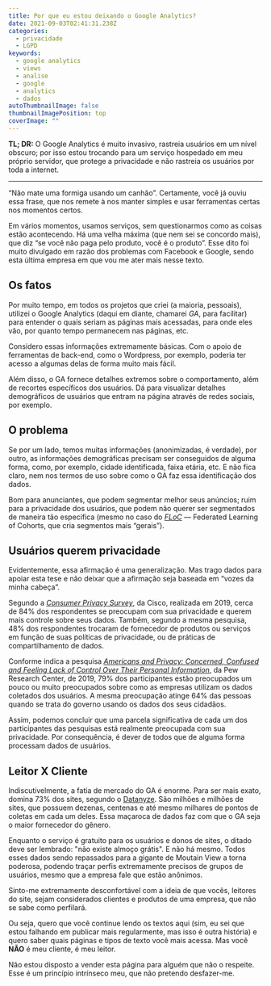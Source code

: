 ```yaml
---
title: Por que eu estou deixando o Google Analytics?
date: 2021-09-03T02:41:31.238Z
categories:
  - privacidade
  - LGPD
keywords:
  - google analytics
  - views
  - analise
  - google
  - analytics
  - dados
autoThumbnailImage: false
thumbnailImagePosition: top
coverImage: ""
---
```

**TL; DR:** O Google Analytics é muito invasivo, rastreia usuários em um nível obscuro; por isso estou trocando para um serviço hospedado em meu próprio servidor, que protege a privacidade e não rastreia os usuários por toda a internet.

- - -

“Não mate uma formiga usando um canhão”. Certamente, você já ouviu essa frase, que nos remete à nos manter simples e usar ferramentas certas nos momentos certos.

Em vários momentos, usamos serviços, sem questionarmos como as coisas estão acontecendo. Há uma velha máxima (que nem sei se concordo mais), que diz “se você não paga pelo produto, você é o produto”. Esse dito foi muito divulgado em razão dos problemas com Facebook e Google, sendo esta última empresa em que vou me ater mais nesse texto.

## Os fatos

Por muito tempo, em todos os projetos que criei (a maioria, pessoais), utilizei o Google Analytics (daqui em diante, chamarei *GA*, para facilitar) para entender o quais seriam as páginas mais acessadas, para onde eles vão, por quanto tempo permanecem nas páginas, etc.

Considero essas informações extremamente básicas. Com o apoio de ferramentas de back-end, como o Wordpress, por exemplo, poderia ter acesso a algumas delas de forma muito mais fácil.

Além disso, o GA fornece detalhes extremos sobre o comportamento, além de recortes específicos dos usuários. Dá para visualizar detalhes demográficos de usuários que entram na página através de redes sociais, por exemplo.

## O problema

Se por um lado, temos muitas informações (anonimizadas, é verdade), por outro, as informações demográficas precisam ser conseguidos de alguma forma, como, por exemplo, cidade identificada, faixa etária, etc. E não fica claro, nem nos termos de uso sobre como o GA faz essa identificação dos dados.

Bom para anunciantes, que podem segmentar melhor seus anúncios; ruim para a privacidade dos usuários, que podem não querer ser segmentados de maneira tão específica (mesmo no caso do *[FLoC](https://tecnoblog.net/437966/o-que-e-floc/)* — Federated Learning of Cohorts, que cria segmentos mais “gerais”).

## Usuários querem privacidade

Evidentemente, essa afirmação é uma generalização. Mas trago dados para apoiar esta tese e não deixar que a afirmação seja baseada em “vozes da minha cabeça”.

Segundo a *[Consumer Privacy Survey](https://www.cisco.com/c/dam/global/en_uk/products/collateral/security/cybersecurity-series-2019-cps.pdf)*, da Cisco, realizada em 2019, cerca de 84% dos respondentes se preocupam com sua privacidade e querem mais controle sobre seus dados. Também, segundo a mesma pesquisa, 48% dos respondentes trocaram de fornecedor de produtos ou serviços em função de suas políticas de privacidade, ou de práticas de compartilhamento de dados.

Conforme indica a pesquisa *[Americans and Privacy: Concerned, Confused and Feeling Lack of Control Over Their Personal Information](https://www.pewresearch.org/internet/2019/11/15/americans-and-privacy-concerned-confused-and-feeling-lack-of-control-over-their-personal-information/)*, da Pew Research Center, de 2019, 79% dos participantes estão preocupados um pouco ou muito preocupados sobre como as empresas utilizam os dados coletados dos usuários. A mesma preocupação atinge 64% das pessoas quando se trata do governo usando os dados dos seus cidadãos.

Assim, podemos concluir que uma parcela significativa de cada um dos participantes das pesquisas está realmente preocupada com sua privacidade. Por consequência, é dever de todos que de alguma forma processam dados de usuários.

## Leitor X Cliente

Indiscutivelmente, a fatia de mercado do GA é enorme. Para ser mais exato, domina 73% dos sites, segundo o [Datanyze](https://www.datanyze.com/market-share/web-analytics--1). São milhões e milhões de sites, que possuem dezenas, centenas e até mesmo milhares de pontos de coletas em cada um deles. Essa maçaroca de dados faz com que o GA seja o maior fornecedor do gênero.

Enquanto o serviço é gratuito para os usuários e donos de sites, o ditado deve ser lembrado: "não existe almoço grátis". E não há mesmo. Todos esses dados sendo repassados para a gigante de Moutain View a torna poderosa, podendo traçar perfis extremamente precisos de grupos de usuários, mesmo que a empresa fale que estão anônimos.

Sinto-me extremamente desconfortável com a ideia de que vocês, leitores do site, sejam considerados clientes e produtos de uma empresa, que não se sabe como perfilará.

Ou seja, quero que você continue lendo os textos aqui (sim, eu sei que estou falhando em publicar mais regularmente, mas isso é outra história) e quero saber quais páginas e tipos de texto você mais acessa. Mas você **NÃO** é meu cliente, é meu leitor.

Não estou disposto a vender esta página para alguém que não o respeite. Esse é um princípio intrínseco meu, que não pretendo desfazer-me.